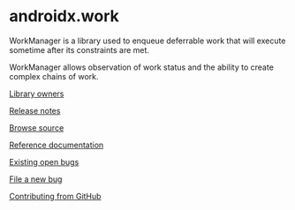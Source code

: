 # androidx.work

WorkManager is a library used to enqueue deferrable work that will execute sometime after its constraints are met.

WorkManager allows observation of work status and the ability to create complex chains of work.

[Library owners](OWNERS)

[Release notes](https://developer.android.com/jetpack/androidx/releases/work)

[Browse source](https://android.googlesource.com/platform/frameworks/support/+/androidx-main/work)

[Reference documentation](https://developer.android.com/reference/androidx/work/package-summary)

[Existing open bugs](https://b.corp.google.com/issues?q=componentid:409906%20status:open)

[File a new bug](https://issuetracker.google.com/issues/new?component=409906)

[Contributing from GitHub](https://android.googlesource.com/platform/frameworks/support/+/androidx-main/CONTRIBUTING.md)
